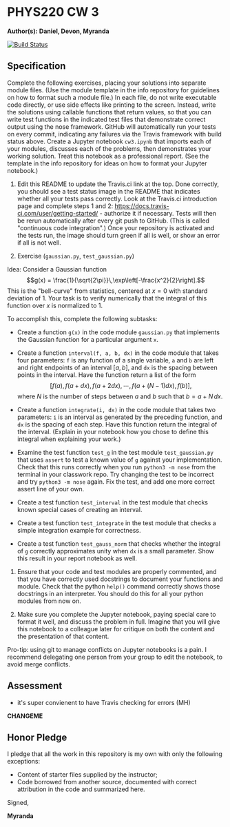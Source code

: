 # PHYS220 CW 3

**Author(s):** **Daniel, Devon, Myranda**

[![Build Status](https://travis-ci.org/chapman-phys220-2018s/cw-03-phys220.svg?branch=master)](https://travis-ci.org/chapman-phys220-2018s/cw-03-phys220)

## Specification

Complete the following exercises, placing your solutions into separate module files. (Use the module template in the info repository for guidelines on how to format such a module file.) In each file, do not write executable code directly, or use side effects like printing to the screen. Instead, write the solutions using callable functions that return values, so that you can write test functions in the indicated test files that demonstrate correct output using the nose framework. GitHub will automatically run your tests on every commit, indicating any failures via the Travis framework with build status above. Create a Jupyter notebook ```cw3.ipynb``` that imports each of your modules, discusses each of the problems, then demonstrates your working solution. Treat this notebook as a professional report. (See the template in the info repository for ideas on how to format your Jupyter notebook.)

1. Edit this README to update the Travis.ci link at the top. Done correctly, you should see a test status image in the README that indicates whether all your tests pass correctly. Look at the Travis.ci introduction page and complete steps 1 and 2: https://docs.travis-ci.com/user/getting-started/ - authorize it if necessary. Tests will then be rerun automatically after every git push to GitHub. (This is called "continuous code integration".) Once your repository is activated and the tests run, the image should turn green if all is well, or show an error if all is not well.

1. Exercise (```gaussian.py```, ```test_gaussian.py```)

  Idea: Consider a Gaussian function $$g(x) = \frac{1}{\sqrt{2\pi}}\,\exp\left[-\frac{x^2}{2}\right].$$ This is the "bell-curve" from statistics, centered at $x=0$ with standard deviation of $1$. Your task is to verify numerically that the integral of this function over $x$ is normalized to $1$.

  To accomplish this, complete the following subtasks:
  - Create a function `g(x)` in the code module `gaussian.py` that implements the Gaussian function for a particular argument `x`.

  - Create a function `interval(f, a, b, dx)` in the code module that takes four parameters: `f` is any function of a single variable, `a` and `b` are left and right endpoints of an interval $[a,b]$, and `dx` is the spacing between points in the interval. Have the function return a list of the form $$[f(a),f(a+dx),f(a+2dx),\cdots,f(a+(N-1)dx),f(b)],$$ where $N$ is the number of steps between $a$ and $b$ such that $b = a + N\,dx$.

  - Create a function `integrate(i, dx)` in the code module that takes two parameters: `i` is an interval as generated by the preceding function, and `dx` is the spacing of each step. Have this function return the integral of the interval. (Explain in your notebook how you chose to define this integral when explaining your work.)

  - Examine the test function `test_g` in the test module `test_gaussian.py` that uses `assert` to test a known value of `g` against your implementation. Check that this runs correctly when you run `python3 -m nose` from the terminal in your classwork repo. Try changing the test to be incorrect and try `python3 -m nose` again. Fix the test, and add one more correct assert line of your own.

  - Create a test function `test_interval` in the test module that checks known special cases of creating an interval.

  - Create a test function `test_integrate` in the test module that checks a simple integration example for correctness.

  - Create a test function `test_gauss_norm` that checks whether the integral of `g` correctly approximates unity when `dx` is a small parameter.  Show this result in your report notebook as well.

1. Ensure that your code and test modules are properly commented, and that you have correctly used docstrings to document your functions and module. Check that the python `help()` command correctly shows those docstrings in an interpreter. You should do this for all your python modules from now on.

1. Make sure you complete the Jupyter notebook, paying special care to format it well, and discuss the problem in full. Imagine that you will give this notebook to a colleague later for critique on both the content and the presentation of that content.

Pro-tip: using git to manage conflicts on Jupyter notebooks is a pain. I recommend delegating one person from your group to edit the notebook, to avoid merge conflicts.

## Assessment

- it's super convienent to have Travis checking for errors (MH)

**CHANGEME**

## Honor Pledge

I pledge that all the work in this repository is my own with only the following exceptions:

* Content of starter files supplied by the instructor;
* Code borrowed from another source, documented with correct attribution in the code and summarized here.

Signed,

**Myranda**
